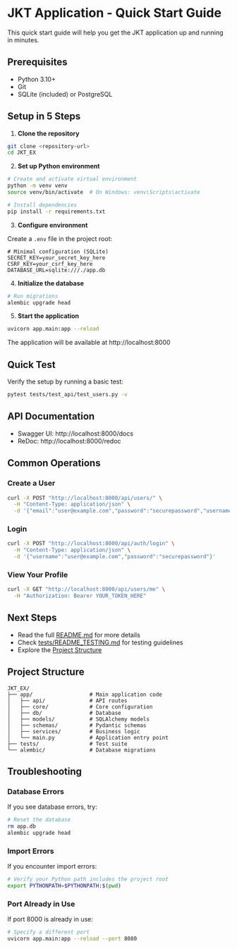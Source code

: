 # JKT Application - Quick Start Guide

This quick start guide will help you get the JKT application up and running in minutes.

## Prerequisites

- Python 3.10+
- Git
- SQLite (included) or PostgreSQL

## Setup in 5 Steps

1. **Clone the repository**

```bash
git clone <repository-url>
cd JKT_EX
```

2. **Set up Python environment**

```bash
# Create and activate virtual environment
python -m venv venv
source venv/bin/activate  # On Windows: venv\Scripts\activate

# Install dependencies
pip install -r requirements.txt
```

3. **Configure environment**

Create a `.env` file in the project root:

```
# Minimal configuration (SQLite)
SECRET_KEY=your_secret_key_here
CSRF_KEY=your_csrf_key_here
DATABASE_URL=sqlite:///./app.db
```

4. **Initialize the database**

```bash
# Run migrations
alembic upgrade head
```

5. **Start the application**

```bash
uvicorn app.main:app --reload
```

The application will be available at http://localhost:8000

## Quick Test

Verify the setup by running a basic test:

```bash
pytest tests/test_api/test_users.py -v
```

## API Documentation

- Swagger UI: http://localhost:8000/docs
- ReDoc: http://localhost:8000/redoc

## Common Operations

### Create a User

```bash
curl -X POST "http://localhost:8000/api/users/" \
  -H "Content-Type: application/json" \
  -d '{"email":"user@example.com","password":"securepassword","username":"testuser"}'
```

### Login

```bash
curl -X POST "http://localhost:8000/api/auth/login" \
  -H "Content-Type: application/json" \
  -d '{"username":"user@example.com","password":"securepassword"}'
```

### View Your Profile

```bash
curl -X GET "http://localhost:8000/api/users/me" \
  -H "Authorization: Bearer YOUR_TOKEN_HERE"
```

## Next Steps

- Read the full [README.md](README.md) for more details
- Check [tests/README_TESTING.md](tests/README_TESTING.md) for testing guidelines
- Explore the [Project Structure](#project-structure)

## Project Structure

```
JKT_EX/
├── app/                  # Main application code
│   ├── api/              # API routes
│   ├── core/             # Core configuration
│   ├── db/               # Database
│   ├── models/           # SQLAlchemy models
│   ├── schemas/          # Pydantic schemas
│   ├── services/         # Business logic
│   └── main.py           # Application entry point
├── tests/                # Test suite
└── alembic/              # Database migrations
```

## Troubleshooting

### Database Errors

If you see database errors, try:

```bash
# Reset the database
rm app.db
alembic upgrade head
```

### Import Errors

If you encounter import errors:

```bash
# Verify your Python path includes the project root
export PYTHONPATH=$PYTHONPATH:$(pwd)
```

### Port Already in Use

If port 8000 is already in use:

```bash
# Specify a different port
uvicorn app.main:app --reload --port 8080
``` 